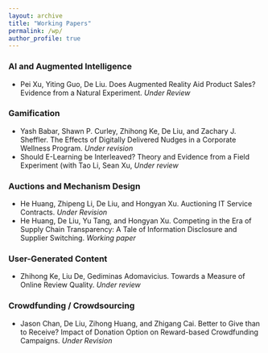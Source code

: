 ```yaml
---
layout: archive
title: "Working Papers"
permalink: /wp/
author_profile: true
---
```


### AI and Augmented Intelligence

<!-- 
“Ephemeral Sharing in Online Dating: A Randomized Field Experiment”

 

has been accepted as a Parallel Presentation (12-minute talk). We are still working on the sessions and agenda with the virtual format and will let you know soon which date and session your presentation will be in – for now, please save the date for both Nov. 19 and 20th.  Please share this information with your co-authors.

 

To confirm your paper’s place on the program, please ensure the following important dates are noted in your calendar:

  -->

<ul>
   <li>
      <p style="display: inline;">Pei Xu, Yiting Guo, De Liu. Does Augmented Reality Aid Product Sales? Evidence from a Natural Experiment. <i>Under Review</i></p>
   </li>
</ul>

### Gamification

<ul>
   <li>
      <p style="display: inline;">Yash Babar, Shawn P. Curley, Zhihong Ke, De Liu, and Zachary J. Sheffler. The Effects of Digitally Delivered Nudges in a Corporate Wellness Program. <i>Under revision</i></p>
   </li>
   <li>
       <p style="display: inline;">Should E-Learning be Interleaved? Theory and Evidence from a Field Experiment (with Tao Li, Sean Xu, <i>Under review</i></p>
   </li>
</ul>

### Auctions and Mechanism Design

<ul>
   <li>
      <p style="display: inline;">He Huang, Zhipeng Li, De Liu, and Hongyan Xu. Auctioning IT Service Contracts. <i>Under Revision</i></p>
   </li>

   <li>
      <p style="display: inline;">He Huang, De Liu, Yu Tang, and Hongyan Xu. Competing in the Era of Supply Chain Transparency: A Tale of Information Disclosure and Supplier Switching. <i>Working paper</i></p>
   </li>
</ul>

### User-Generated Content

<ul>

   <li>
      <p style="display: inline;">Zhihong Ke, Liu De, 
Gediminas Adomavicius. Towards a Measure of Online Review Quality.
      <i>Under review</i></p>
      
   </li>
<!--    <li>
      <p style="display: inline;">Zhihong Ke, Liu De, Alok Gupta, and Rui Huaxia. The Ebb and Flow of Online Word of Mouth.
      <i>Working paper</i></p>
      
   </li> -->

<!--    <li>
      <p style="display: inline;">Yumei He, Xunhua Guo, De Liu, and Guoqing Chen. Just Enjoy it! The Effect of Model Attractiveness in Online Review Helpfulness. <i>Working paper</i></p>
   </li> -->
<!--    <li>
      <p style="display: inline;">Juan Ling, Raina Brands, Dan Brass, De Liu, Steve Borgatti, and Ajay Mehra. Gender, Structural Hules, and Legitimacy: The Production of Useful Knowledge in Elite Management Journals (1970- 2006). <i>Working paper</i></p>
   </li> -->
</ul>

### Crowdfunding / Crowdsourcing

<ul>
   <li>
      <p style="display: inline;">Jason Chan, De Liu, Zihong Huang, and Zhigang Cai. Better to Give than to Receive? Impact of Donation Option on Reward-based Crowdfunding Campaigns. <i>Under Revision</i></p>
   </li>

</ul>

<!-- 
<ul>
   <li>
      <p style="display: inline;">Yiting Guo, Yilin Li, De Liu, and Xin (Sean) Xu. Augmented Intelligence for Call Center Quality Management: An Automatic Customer Emotion Recognition Approach. <i>Working Paper</i></p>
   </li>
</ul> -->